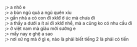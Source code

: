 ;> a nhô e<br>
;> a bùn ngủ quá a ngủ quên xíu<br>
;> gần nhà a có con đi xklđ ở úc mà chưa đi<br>
;> a thấy a dưới a ít ai đi xklđ nhể, mà a cũng ko có nhu cầu đi<br>
;> ở việt nam mà giàu mới sướng e<br>
;> mấy nay e ghệ a sao<br>
;> nơi xứ ng mà ở gì e, nào là phải biết tiếng 2 là phải có tiền
